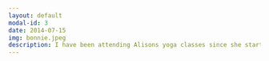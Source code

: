 ```yaml
---
layout: default
modal-id: 3
date: 2014-07-15
img: bonnie.jpeg
description: I have been attending Alisons yoga classes since she started in Kingskerswell Village. I am feeling fantastic, more flexible, more energised, more de stressed, and am progressing weekly. Alison is a great teacher. Encouraging, patient, motivational, kind,funny, passionate,lovely teacher. Can’t recommend Alison highly enough 🧘‍♂️🧘‍♂️
---
```

